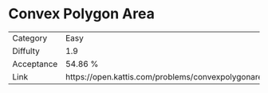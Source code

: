 # Convex Polygon Area

<table>
    <tr>
        <td>Category</td>
        <td>Easy</td>
    </tr>
    <tr>
        <td>Diffulty</td>
        <td>1.9</td>
    </tr>
    <tr>
        <td>Acceptance</td>
        <td>54.86 %</td>
    </tr>
    <tr>
        <td>Link</td>
        <td>https://open.kattis.com/problems/convexpolygonarea</td>
    </tr>
</table>